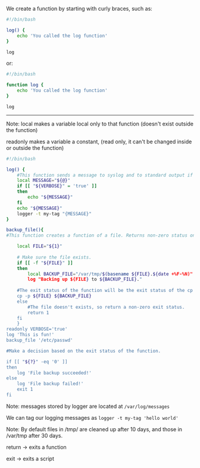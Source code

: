 We create a function by starting with curly braces, such as:


```bash
#!/bin/bash

log() {
	echo 'You called the log function'
}

log
```

or:

```bash
#!/bin/bash

function log {
	echo 'You called the log function'
}

log
```

--------

Note: local makes a variable local only to that function (doesn't exist outside the function)

readonly makes a variable a constant, (read only, it can't be changed inside or outside the function)

```bash
#!/bin/bash

log() {
	#This function sends a message to syslog and to standard output if VERBOSE is true.
	local MESSAGE="${@}"
	if [[ "${VERBOSE}" = 'true' ]]
	then
		echo "${MESSAGE}"
	fi
	echo "${MESSAGE}"
	logger -t my-tag "{MESSAGE}"
}

backup_file(){
#This function creates a function of a file. Returns non-zero status on error.

	local FILE="${1}"
	
	# Make sure the file exists.
	if [[ -f "${FILE}" ]]
	then
		local BACKUP_FILE="/var/tmp/$(basename ${FILE}.${date +%F-%N)"
		log "Backing up ${FILE} to ${BACKUP_FILE}."
		
	#The exit status of the function will be the exit status of the cp
	cp -p ${FILE} ${BACKUP_FILE}
	else
		#The file doesn't exists, so return a non-zero exit status.
		return 1
	fi
	}
readonly VERBOSE='true'
log 'This is fun!' 
backup_file '/etc/passwd'

#Make a decision based on the exit status of the function.

if [[ "${?}" -eq '0' ]]
then 
	log 'File backup succeeded!'
else
	log 'File backup failed!'
	exit 1
fi
```

Note: messages stored by logger are located at `/var/log/messages`

We can tag our logging messages as `logger -t my-tag 'hello world'`

Note: By default files in /tmp/ are cleaned up after 10 days, and those in /var/tmp after 30 days.

return -> exits a function

exit -> exits a script